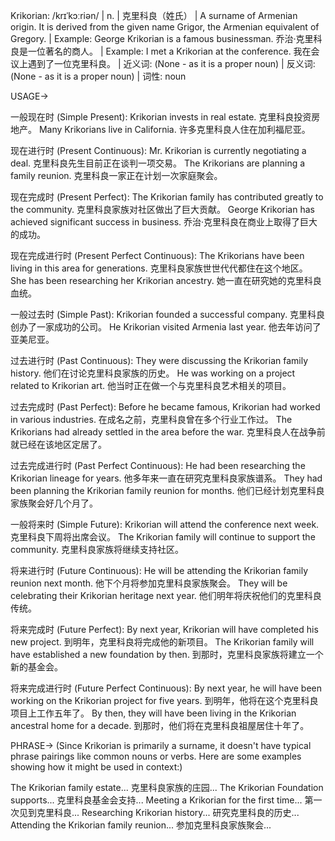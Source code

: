 Krikorian: /krɪˈkɔːriən/ | n. | 克里科良（姓氏） | A surname of Armenian origin.  It is derived from the given name Grigor, the Armenian equivalent of Gregory. |  Example: George Krikorian is a famous businessman.  乔治·克里科良是一位著名的商人。 | Example:  I met a Krikorian at the conference. 我在会议上遇到了一位克里科良。 | 近义词:  (None - as it is a proper noun) | 反义词: (None - as it is a proper noun) | 词性: noun


USAGE->

一般现在时 (Simple Present):
Krikorian invests in real estate. 克里科良投资房地产。
Many Krikorians live in California. 许多克里科良人住在加利福尼亚。

现在进行时 (Present Continuous):
Mr. Krikorian is currently negotiating a deal. 克里科良先生目前正在谈判一项交易。
The Krikorians are planning a family reunion. 克里科良一家正在计划一次家庭聚会。

现在完成时 (Present Perfect):
The Krikorian family has contributed greatly to the community. 克里科良家族对社区做出了巨大贡献。
George Krikorian has achieved significant success in business. 乔治·克里科良在商业上取得了巨大的成功。


现在完成进行时 (Present Perfect Continuous):
The Krikorians have been living in this area for generations. 克里科良家族世世代代都住在这个地区。
She has been researching her Krikorian ancestry. 她一直在研究她的克里科良血统。


一般过去时 (Simple Past):
Krikorian founded a successful company. 克里科良创办了一家成功的公司。
He Krikorian visited Armenia last year. 他去年访问了亚美尼亚。


过去进行时 (Past Continuous):
They were discussing the Krikorian family history. 他们在讨论克里科良家族的历史。
He was working on a project related to Krikorian art. 他当时正在做一个与克里科良艺术相关的项目。


过去完成时 (Past Perfect):
Before he became famous, Krikorian had worked in various industries. 在成名之前，克里科良曾在多个行业工作过。
The Krikorians had already settled in the area before the war.  克里科良人在战争前就已经在该地区定居了。


过去完成进行时 (Past Perfect Continuous):
He had been researching the Krikorian lineage for years. 他多年来一直在研究克里科良家族谱系。
They had been planning the Krikorian family reunion for months.  他们已经计划克里科良家族聚会好几个月了。


一般将来时 (Simple Future):
Krikorian will attend the conference next week. 克里科良下周将出席会议。
The Krikorian family will continue to support the community. 克里科良家族将继续支持社区。


将来进行时 (Future Continuous):
He will be attending the Krikorian family reunion next month. 他下个月将参加克里科良家族聚会。
They will be celebrating their Krikorian heritage next year.  他们明年将庆祝他们的克里科良传统。


将来完成时 (Future Perfect):
By next year, Krikorian will have completed his new project. 到明年，克里科良将完成他的新项目。
The Krikorian family will have established a new foundation by then. 到那时，克里科良家族将建立一个新的基金会。


将来完成进行时 (Future Perfect Continuous):
By next year, he will have been working on the Krikorian project for five years. 到明年，他将在这个克里科良项目上工作五年了。
By then, they will have been living in the Krikorian ancestral home for a decade. 到那时，他们将在克里科良祖屋居住十年了。




PHRASE->
(Since Krikorian is primarily a surname, it doesn't have typical phrase pairings like common nouns or verbs.  Here are some examples showing how it might be used in context:)

The Krikorian family estate... 克里科良家族的庄园...
The Krikorian Foundation supports... 克里科良基金会支持...
Meeting a Krikorian for the first time... 第一次见到克里科良...
Researching Krikorian history... 研究克里科良的历史...
Attending the Krikorian family reunion... 参加克里科良家族聚会...
